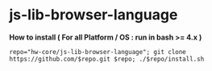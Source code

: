 # js-lib-browser-language

**How to install ( For all Platform / OS : run in bash >= 4.x )**

    repo="hw-core/js-lib-browser-language"; git clone https://github.com/$repo.git $repo; ./$repo/install.sh
